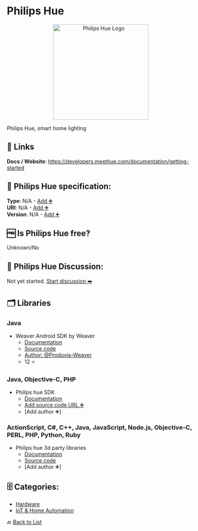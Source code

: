 # Philips Hue
<p align="center">
    <img width="256" src="https://raw.githubusercontent.com/apis-list/apis-list/main/apis/philips-hue/logo_256x256.png" alt="Philips Hue Logo"/>
</p>
Philips Hue, smart home lighting

##  🔗 Links
**Docs / Website**: https://developers.meethue.com/documentation/getting-started

## 🧬 Philips Hue specification:
**Type**: N/A - [Add ➕](https://github.com/apis-list/apis-list/edit/main/apis-list.yaml)  
**URI**: N/A - [Add ➕](https://github.com/apis-list/apis-list/edit/main/apis-list.yaml)  
**Version**: N/A - [Add ➕](https://github.com/apis-list/apis-list/edit/main/apis-list.yaml)

## 🆓 Is Philips Hue free?
 Unknown/No 

## 💬 Philips Hue Discussion:
Not yet started. [Start discussion ➡️](https://github.com/apis-list/apis-list/discussions/new)

## 🗂️ Libraries
### Java
- Weaver Android SDK by Weaver
    - [Documentation](http://www.weavingthings.com/)
    - [Source code](https://github.com/Produvia-Weaver/weaver_lights)
    - [Author: @Produvia-Weaver](https://github.com/Produvia-Weaver)
    - 12 ⭐

### Java, Objective-C, PHP
- Philips hue SDK
    - [Documentation](http://www.developers.meethue.com/tools-and-sdks)
    - [Add source code URL ➕]()
    - [Add author ➕]

### ActionScript, C#, C++, Java, JavaScript, Node.js, Objective-C, PERL, PHP, Python, Ruby
- Philips hue 3d party libraries
    - [Documentation](http://www.developers.meethue.com/)
    - [Source code](http://www.developers.meethue.com/tools-and-sdks)
    - [Add author ➕]


## 🗄️ Categories:
- [Hardware](https://github.com/apis-list/apis-list#hardware-)
- [IoT & Home Automation](https://github.com/apis-list/apis-list#iot--home-automation-)

🔙  [Back to List](https://github.com/apis-list/apis-list)

